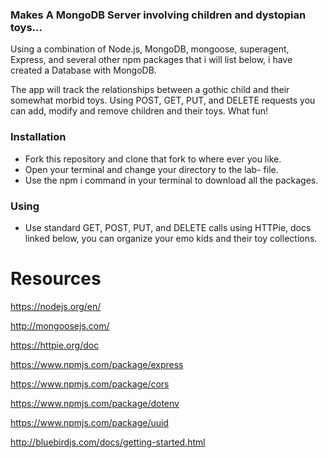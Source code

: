 ### Makes A MongoDB Server involving children and dystopian toys...

Using a combination of Node.js, MongoDB, mongoose, superagent, Express, and several other npm packages that i will list below, i have created a Database with MongoDB.


The app will track the relationships between a gothic child and their somewhat morbid toys. Using POST, GET, PUT, and DELETE requests you can add, modify and remove children and their toys. What fun!

### Installation

* Fork this repository and clone that fork to where ever you like.
* Open your terminal and change your directory to the lab- file.
* Use the npm i command in your terminal to download all the packages.

### Using
* Use standard GET, POST, PUT, and DELETE calls using HTTPie, docs linked below, you can organize your emo kids and their toy collections.

# Resources

https://nodejs.org/en/

http://mongoosejs.com/

https://httpie.org/doc

https://www.npmjs.com/package/express

https://www.npmjs.com/package/cors

https://www.npmjs.com/package/dotenv

https://www.npmjs.com/package/uuid

http://bluebirdjs.com/docs/getting-started.html
